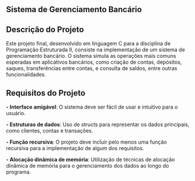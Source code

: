 ## Sistema de Gerenciamento Bancário

## Descrição do Projeto

Este projeto final, desenvolvido em linguagem C para a disciplina de Programação Estruturada II, consiste na implementação de um sistema de gerenciamento bancário. O sistema simula as operações mais comuns esperadas em aplicativos bancários, como criação de contas, depósitos, saques, transferências entre contas, e consulta de saldos, entre outras funcionalidades.

## Requisitos do Projeto

**- Interface amigável**: O sistema deve ser fácil de usar e intuitivo para o usuário.

**- Estruturas de dados**: Uso de structs para representar os dados principais, como clientes, contas e transações.

**- Função recursiva**: O projeto deve incluir pelo menos uma função recursiva para a implementação de algum dos requisitos.

**- Alocação dinâmica de memória**: Utilização de técnicas de alocação dinâmica de memória para o gerenciamento dos dados ao longo do programa.


